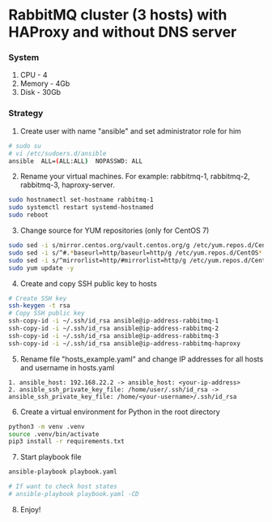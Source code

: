 # RabbitMQ cluster (3 hosts) with HAProxy and without DNS server

### System
1. CPU - 4
2. Memory - 4Gb
3. Disk - 30Gb 

### Strategy
1. Create user with name "ansible" and set administrator role for him
```bash
# sudo su
# vi /etc/sudoers.d/ansible
ansible  ALL=(ALL:ALL)  NOPASSWD: ALL
```
2. Rename your virtual machines. 
For example: rabbitmq-1, rabbitmq-2, rabbitmq-3, haproxy-server. 
```bash
sudo hostnamectl set-hostname rabbitmq-1
sudo systemctl restart systemd-hostnamed
sudo reboot
```
3. Change source for YUM repositories (only for CentOS 7)
```bash
sudo sed -i s/mirror.centos.org/vault.centos.org/g /etc/yum.repos.d/CentOS*.repo
sudo sed -i s/^#.*baseurl=http/baseurl=http/g /etc/yum.repos.d/CentOS*.repo
sudo sed -i s/^mirrorlist=http/#mirrorlist=http/g /etc/yum.repos.d/CentOS*.repo
sudo yum update -y
```
4. Create and copy SSH public key to hosts
```bash
# Create SSH key
ssh-keygen -t rsa
# Copy SSH public key
ssh-copy-id -i ~/.ssh/id_rsa ansible@ip-address-rabbitmq-1
ssh-copy-id -i ~/.ssh/id_rsa ansible@ip-address-rabbitmq-2
ssh-copy-id -i ~/.ssh/id_rsa ansible@ip-address-rabbitmq-3
ssh-copy-id -i ~/.ssh/id_rsa ansible@ip-address-rabbitmq-haproxy
```
5. Rename file "hosts_example.yaml" and change IP addresses for all hosts and username in hosts.yaml
```
1. ansible_host: 192.168.22.2 -> ansible_host: <your-ip-address>
2. ansible_ssh_private_key_file: /home/user/.ssh/id_rsa -> ansible_ssh_private_key_file: /home/<your-username>/.ssh/id_rsa
```
6. Create a virtual environment for Python in the root directory
```bash
python3 -m venv .venv
source .venv/bin/activate
pip3 install -r requirements.txt
```
7. Start playbook file
```bash
ansible-playbook playbook.yaml

# If want to check host states
# ansible-playbook playbook.yaml -CD
```
8. Enjoy!

